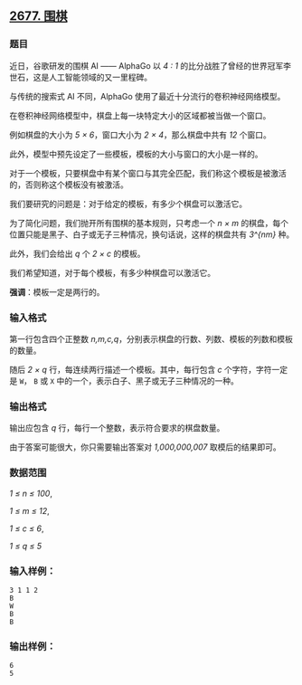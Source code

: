 ## [2677. 围棋](https://www.acwing.com/problem/content/2679/)

### 题目

近日，谷歌研发的围棋 AI —— AlphaGo 以 *4 : 1* 的比分战胜了曾经的世界冠军李世石，这是人工智能领域的又一里程碑。

与传统的搜索式 AI 不同，AlphaGo 使用了最近十分流行的卷积神经网络模型。

在卷积神经网络模型中，棋盘上每一块特定大小的区域都被当做一个窗口。

例如棋盘的大小为 *5 × 6*，窗口大小为 *2 × 4*，那么棋盘中共有 *12* 个窗口。

此外，模型中预先设定了一些模板，模板的大小与窗口的大小是一样的。

对于一个模板，只要棋盘中有某个窗口与其完全匹配，我们称这个模板是被激活的，否则称这个模板没有被激活。

我们要研究的问题是：对于给定的模板，有多少个棋盘可以激活它。

为了简化问题，我们抛开所有围棋的基本规则，只考虑一个 *n × m* 的棋盘，每个位置只能是黑子、白子或无子三种情况，换句话说，这样的棋盘共有 *3^{nm}* 种。

此外，我们会给出 *q* 个 *2 × c* 的模板。

我们希望知道，对于每个模板，有多少种棋盘可以激活它。

**强调**：模板一定是两行的。

### 输入格式

第一行包含四个正整数 *n,m,c,q*，分别表示棋盘的行数、列数、模板的列数和模板的数量。

随后 *2 × q* 行，每连续两行描述一个模板。其中，每行包含 *c* 个字符，字符一定是 `W`， `B` 或 `X` 中的一个，表示白子、黑子或无子三种情况的一种。

### 输出格式

输出应包含 *q* 行，每行一个整数，表示符合要求的棋盘数量。

由于答案可能很大，你只需要输出答案对 *1,000,000,007* 取模后的结果即可。

### 数据范围

*1 ≤ n ≤ 100*,

*1 ≤ m ≤ 12*,

*1 ≤ c ≤ 6*,

*1 ≤ q ≤ 5*

### 输入样例：

```
3 1 1 2
B
W
B
B
```

### 输出样例：

```
6
5
```
